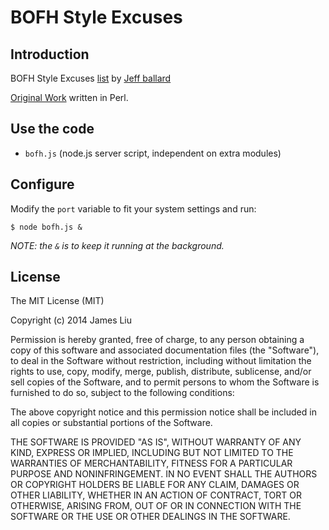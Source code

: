 BOFH Style Excuses
======

Introduction
------

BOFH Style Excuses [list](https://raw.githubusercontent.com/jamesliu96/bofh/master/excuses) by [Jeff ballard](http://pages.cs.wisc.edu/~ballard/)

[Original Work](http://pages.cs.wisc.edu/~ballard/bofh/bofhserver.pl) written in Perl.

Use the code
------

- `bofh.js` (node.js server script, independent on extra modules)

Configure
------

Modify the `port` variable to fit your system settings and run:

```
$ node bofh.js &
```

_NOTE: the `&` is to keep it running at the background._

License
------

The MIT License (MIT)

Copyright (c) 2014 James Liu

Permission is hereby granted, free of charge, to any person obtaining a copy of
this software and associated documentation files (the "Software"), to deal in
the Software without restriction, including without limitation the rights to
use, copy, modify, merge, publish, distribute, sublicense, and/or sell copies of
the Software, and to permit persons to whom the Software is furnished to do so,
subject to the following conditions:

The above copyright notice and this permission notice shall be included in all
copies or substantial portions of the Software.

THE SOFTWARE IS PROVIDED "AS IS", WITHOUT WARRANTY OF ANY KIND, EXPRESS OR
IMPLIED, INCLUDING BUT NOT LIMITED TO THE WARRANTIES OF MERCHANTABILITY, FITNESS
FOR A PARTICULAR PURPOSE AND NONINFRINGEMENT. IN NO EVENT SHALL THE AUTHORS OR
COPYRIGHT HOLDERS BE LIABLE FOR ANY CLAIM, DAMAGES OR OTHER LIABILITY, WHETHER
IN AN ACTION OF CONTRACT, TORT OR OTHERWISE, ARISING FROM, OUT OF OR IN
CONNECTION WITH THE SOFTWARE OR THE USE OR OTHER DEALINGS IN THE SOFTWARE.
